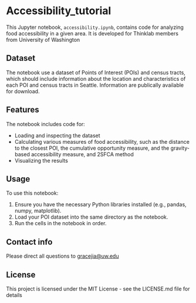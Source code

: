 # Accessibility_tutorial

This Jupyter notebook, `accessibility.ipynb`, contains code for analyzing food accessibility in a given area. It is developed for Thinklab members from University of Washington

## Dataset

The notebook use a dataset of Points of Interest (POIs) and census tracts, which should include information about the location and characteristics of each POI and census tracts in Seattle. 
Information are publically available for download.

## Features

The notebook includes code for:

- Loading and inspecting the dataset
- Calculating various measures of food accessibility, such as the distance to the closest POI, the cumulative opportunity measure, and the gravity-based accessibility measure, and 2SFCA method
- Visualizing the results

## Usage

To use this notebook:

1. Ensure you have the necessary Python libraries installed (e.g., pandas, numpy, matplotlib).
2. Load your POI dataset into the same directory as the notebook.
3. Run the cells in the notebook in order.

## Contact info

Please direct all questions to gracejia@uw.edu

## License

This project is licensed under the MIT License - see the LICENSE.md file for details
